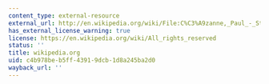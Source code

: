 ```yaml
---
content_type: external-resource
external_url: http://en.wikipedia.org/wiki/File:C%C3%A9zanne,_Paul_-_Still_Life_with_a_Curtain.jpg
has_external_license_warning: true
license: https://en.wikipedia.org/wiki/All_rights_reserved
status: ''
title: wikipedia.org
uid: c4b978be-b5ff-4391-9dcb-1d8a245ba2d0
wayback_url: ''
---
```

